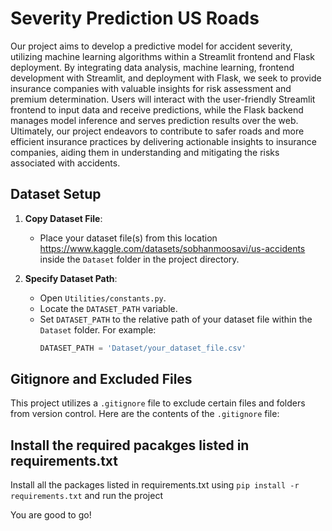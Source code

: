 # Severity Prediction US Roads

Our project aims to develop a predictive model for accident severity, utilizing machine learning algorithms within a Streamlit frontend and Flask deployment. By integrating data analysis, machine learning, frontend development with Streamlit, and deployment with Flask, we seek to provide insurance companies with valuable insights for risk assessment and premium determination. Users will interact with the user-friendly Streamlit frontend to input data and receive predictions, while the Flask backend manages model inference and serves prediction results over the web. Ultimately, our project endeavors to contribute to safer roads and more efficient insurance practices by delivering actionable insights to insurance companies, aiding them in understanding and mitigating the risks associated with accidents.


## Dataset Setup

1. **Copy Dataset File**: 
   - Place your dataset file(s) from this location https://www.kaggle.com/datasets/sobhanmoosavi/us-accidents inside the `Dataset` folder in the project directory.

2. **Specify Dataset Path**:
   - Open `Utilities/constants.py`.
   - Locate the `DATASET_PATH` variable.
   - Set `DATASET_PATH` to the relative path of your dataset file within the `Dataset` folder. For example:
     ```python
     DATASET_PATH = 'Dataset/your_dataset_file.csv'
     ```

## Gitignore and Excluded Files

This project utilizes a `.gitignore` file to exclude certain files and folders from version control. Here are the contents of the `.gitignore` file:

## Install the required pacakges listed in requirements.txt
Install all the packages listed in requirements.txt using `pip install -r requirements.txt` and run the project

You are good to go!